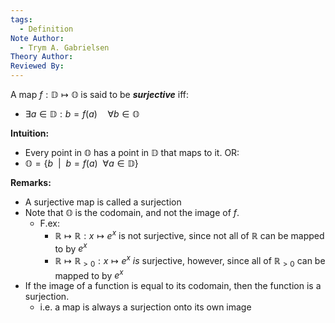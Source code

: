 ```yaml
---
tags:
  - Definition
Note Author:
  - Trym A. Gabrielsen
Theory Author: 
Reviewed By:
---
```

A map $f:\mathbb{D}\mapsto \mathbb{O}$ is said to be ***surjective*** iff:
- $\exists a \in \mathbb{D}: b=f(a)\quad \forall b\in \mathbb{O}$



**Intuition:**
- Every point in $\mathbb{O}$ has a point in $\mathbb{D}$ that maps to it.
OR:  
- $\mathbb{O} = \{b~~|~~b=f(a)~~\forall a\in \mathbb{D}\}$

**Remarks:**
- A surjective map is called a surjection
- Note that $\mathbb{O}$ is the codomain, and not the image of $f$.
	- F.ex: 
		- $\mathbb{R}\mapsto \mathbb{R}:x\mapsto e^{x}$ is not surjective, since not all of $\mathbb{R}$ can be mapped to by $e^{x}$
		- $\mathbb{R}\mapsto \mathbb{R}_{>0}:x\mapsto e^{x}$ *is* surjective, however, since all of $\mathbb{R}_{>0}$ can be mapped to by $e^{x}$
- If the image of a function is equal to its codomain, then the function is a surjection.
	- i.e. a map is always a surjection onto its own image


